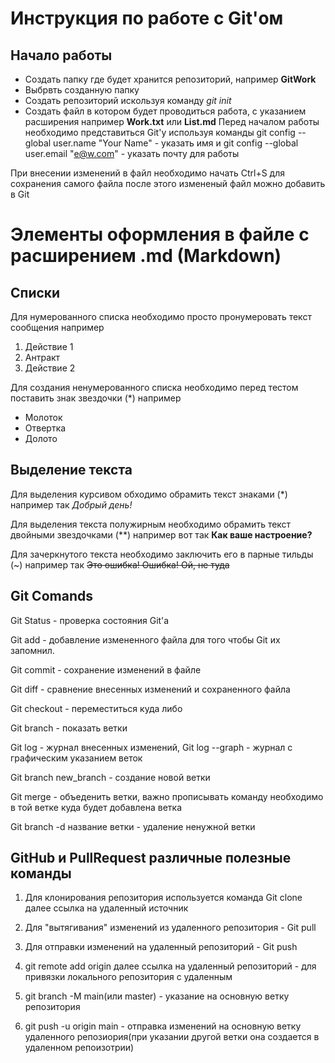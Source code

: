 # Инструкция по работе с Git'ом

## Начало работы

* Создать папку где будет хранится репозиторий, например **GitWork**
* Выбрвть созданную папку
* Создать репозиторий искользуя команду *git init* 
* Создать файл в котором будет проводиться работа, с указанием расширения например **Work.txt** или **List.md**
Перед началом работы необходимо представиться Git'у используя команды 
git config --global user.name "Your Name" - указать имя и
git config --global user.email "e@w.com" - указать почту для работы

При внесении изменений в файл необходимо начать Ctrl+S для сохранения самого файла после этого измененый файл можно добавить в Git

# Элементы оформления в файле с расширением .md (Markdown)

## Списки

Для нумерованного списка необходимо просто пронумеровать текст сообщения например 

1. Действие 1
2. Антракт
3. Действие 2

Для создания ненумерованного списка необходимо перед тестом поставить знак звездочки (*) например 

* Молоток
* Отвертка
* Долото

## Выделение текста

Для выделения курсивом обходимо обрамить текст знаками (*) например так 
*Добрый день!*

Для выделения текста полужирным необходимо обрамить текст двойными звездочками (**) например вот так **Как ваше настроение?**

Для зачеркнутого текста необходимо заключить его в парные тильды (~) например так ~~Это ошибка! Ошибка! Ой, не туда~~

## Git Comands

Git Status - проверка состояния Git'а

Git add - добавление измененного файла для того чтобы Git их запомнил.

Git commit - сохранение изменений в файле

Git diff - сравнение внесенных изменений и сохраненного файла

Git checkout - переместиться куда либо 

Git branch - показать ветки

Git log - журнал внесенных изменений, Git log --graph - журнал с графическим указанием веток

Git branch new_branch - создание новой ветки

Git merge - объеденить ветки, важно прописывать команду необходимо в той ветке куда будет добавлена ветка

Git branch -d название ветки - удаление ненужной ветки

## GitHub и PullRequest различные полезные команды

1. Для клонирования репозитория используется команда Git clone далее ссылка на удаленный источник

2. Для "вытягивания" изменений из удаленного репозитория - Git pull 

3. Для отправки изменений на удаленный репозиторий - Git push

4. git remote add origin далее ссылка на удаленный репозиторий - для привязки локального репозитория с удаленным

5. git branch -M main(или master) - указание на основную ветку репозитория

6. git push -u origin main - отправка изменений на основную ветку удаленного репозиория(при указании другой ветки она создается в удаленном репоизотрии)
